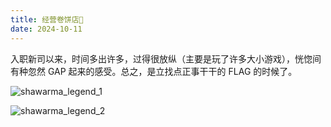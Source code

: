 ```yaml
---
title: 经营卷饼店🌯
date: 2024-10-11
---
```


入职新司以来，时间多出许多，过得很放纵（主要是玩了许多大小游戏），恍惚间有种忽然 GAP 起来的感受。总之，是立找点正事干干的 FLAG 的时候了。

![shawarma_legend_1](/shawarma_legend_1.jpg)

![shawarma_legend_2](/shawarma_legend_2.jpg)
